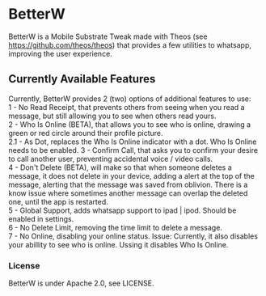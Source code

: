# BetterW
  
BetterW is a Mobile Substrate Tweak made with Theos (see https://github.com/theos/theos) that provides a few utilities to whatsapp, improving the user experience.  

## Currently Available Features
Currently, BetterW provides 2 (two) options of additional features to use:  
1 - No Read Receipt, that prevents others from seeing when you read a message, but still allowing you to see when others read yours.  
2 - Who Is Online (BETA), that allows you to see who is online, drawing a green or red circle around their profile picture.  
2.1 - As Dot, replaces the Who Is Online indicator with a dot. Who Is Online needs to be enabled.
3 - Confirm Call, that asks you to confirm your desire to call another user, preventing accidental voice / video calls.  
4 - Don't Delete (BETA), will make so that when someone deletes a message, it does not delete in your device, adding a alert at the top of the message, alerting that the message was saved from oblivion. There is a know issue where sometimes another message can overlap the deleted one, until the app is restarted.  
5 - Global Support, adds whatsapp support to ipad | ipod. Should be enabled in settings.  
6 - No Delete Limit, removing the time limit to delete a message.  
7 - No Online, disabling your online status. Issue: Currently, it also disables your abillity to see who is online. Ussing it disables Who Is Online.

### License
BetterW is under Apache 2.0, see LICENSE.
